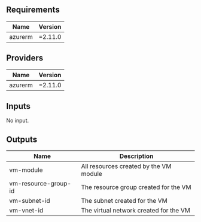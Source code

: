 <!-- BEGINNING OF PRE-COMMIT-TERRAFORM DOCS HOOK -->
## Requirements

| Name | Version |
|------|---------|
| azurerm | =2.11.0 |

## Providers

| Name | Version |
|------|---------|
| azurerm | =2.11.0 |

## Inputs

No input.

## Outputs

| Name | Description |
|------|-------------|
| vm-module | All resources created by the VM module |
| vm-resource-group-id | The resource group created for the VM |
| vm-subnet-id | The subnet created for the VM |
| vm-vnet-id | The virtual network created for the VM |

<!-- END OF PRE-COMMIT-TERRAFORM DOCS HOOK -->
